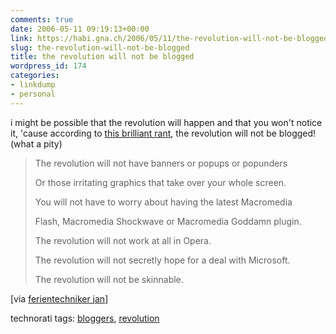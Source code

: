 ```yaml
---
comments: true
date: 2006-05-11 09:19:13+00:00
link: https://habi.gna.ch/2006/05/11/the-revolution-will-not-be-blogged/
slug: the-revolution-will-not-be-blogged
title: the revolution will not be blogged
wordpress_id: 174
categories:
- linkdump
- personal
---
```



i might be possible that the revolution will happen and that you won't notice it, 'cause according to [this brilliant rant](http://blog.myspace.com/index.cfm?fuseaction=blog.view&friendID=6942862&blogID=112034554), the revolution will not be blogged! (what a pity)


<blockquote>
The revolution will not have banners or popups or popunders
  
Or those irritating graphics that take over your whole screen.
  
You will not have to worry about having the latest Macromedia
  
Flash, Macromedia Shockwave or Macromedia Goddamn plugin.
  
The revolution will not work at all in Opera.
  
The revolution will not secretly hope for a deal with Microsoft.
  
The revolution will not be skinnable.
</blockquote>


[via [ferientechniker jan](https://pieceoplastic.com/index.php/2316/the-revolution-may-or-may-not-be-blogged/)]





technorati tags: [bloggers](http://www.technorati.com/tag/bloggers), [revolution](http://www.technorati.com/tag/revolution)
